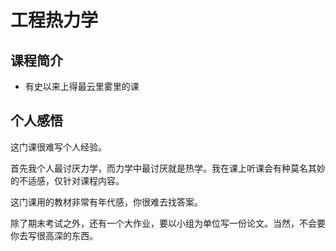 # 工程热力学
## 课程简介
- 有史以来上得最云里雾里的课

## 个人感悟
这门课很难写个人经验。

首先我个人最讨厌力学，而力学中最讨厌就是热学。我在课上听课会有种莫名其妙的不适感，仅针对课程内容。

这门课用的教材非常有年代感，你很难去找答案。

除了期末考试之外，还有一个大作业，要以小组为单位写一份论文。当然，不会要你去写很高深的东西。